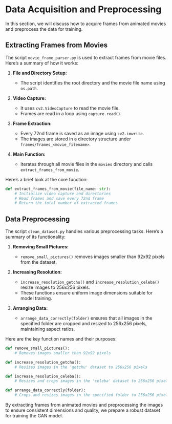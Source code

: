 # Data Acquisition and Preprocessing

In this section, we will discuss how to acquire frames from animated movies and preprocess the data for training.

## Extracting Frames from Movies

The script `movie_frame_parser.py` is used to extract frames from movie files. Here’s a summary of how it works:

1. **File and Directory Setup:**
   - The script identifies the root directory and the movie file name using `os.path`.

2. **Video Capture:**
   - It uses `cv2.VideoCapture` to read the movie file.
   - Frames are read in a loop using `capture.read()`.

3. **Frame Extraction:**
   - Every 72nd frame is saved as an image using `cv2.imwrite`.
   - The images are stored in a directory structure under `frames/frames_<movie_filename>`.

4. **Main Function:**
   - Iterates through all movie files in the `movies` directory and calls `extract_frames_from_movie`.

Here’s a brief look at the core function:
```python
def extract_frames_from_movie(file_name: str):
    # Initialize video capture and directories
    # Read frames and save every 72nd frame
    # Return the total number of extracted frames
```
## Data Preprocessing

The script `clean_dataset.py` handles various preprocessing tasks. Here’s a summary of its functionality:

1. **Removing Small Pictures:**
   - `remove_small_pictures()` removes images smaller than 92x92 pixels from the dataset.

2. **Increasing Resolution:**
   - `increase_resolution_getchu()` and `increase_resolution_celeba()` resize images to 256x256 pixels.
   - These functions ensure uniform image dimensions suitable for model training.

3. **Arranging Data:**
   - `arrange_data_correctly(folder)` ensures that all images in the specified folder are cropped and resized to 256x256 pixels, maintaining aspect ratios.

Here are the key function names and their purposes:
```python
def remove_small_pictures():
    # Removes images smaller than 92x92 pixels

def increase_resolution_getchu():
    # Resizes images in the 'getchu' dataset to 256x256 pixels

def increase_resolution_celeba():
    # Resizes and crops images in the 'celeba' dataset to 256x256 pixels

def arrange_data_correctly(folder):
    # Crops and resizes images in the specified folder to 256x256 pixels
```

By extracting frames from animated movies and preprocessing the images to ensure consistent dimensions and quality, we prepare a robust dataset for training the GAN model.
